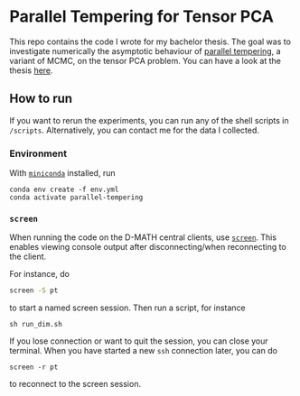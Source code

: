 # Parallel Tempering for Tensor PCA
This repo contains the code I wrote for my bachelor thesis. The goal was to investigate numerically the asymptotic behaviour of [parallel tempering](https://www.wikiwand.com/en/Parallel_tempering), a variant of MCMC, on the tensor PCA problem. You can have a look at the thesis [here](https://drive.google.com/file/d/1t4w060kvyQq8v48RNOUN5ScK0dxDJrQ_/view?usp=sharing).


## How to run
If you want to rerun the experiments, you can run any of the shell scripts in `/scripts`. Alternatively, you can contact me for the data I collected.

### Environment
With [`miniconda`](https://docs.conda.io/projects/conda/en/latest/user-guide/install/index.html#installing-conda-on-a-system-that-has-other-python-installations-or-packages) installed, run
```
conda env create -f env.yml
conda activate parallel-tempering
```

### `screen`
When running the code on the D-MATH central clients, use [`screen`](https://blogs.ethz.ch/isgdmath/screen/). This enables viewing console output after disconnecting/when reconnecting to the client. 

For instance, do
```sh
screen -S pt
```
to start a named screen session. Then run a script, for instance
```
sh run_dim.sh
```
If you lose connection or want to quit the session, you can close your terminal. When you have started a new `ssh` connection later, you can do 
```
screen -r pt
```
to reconnect to the screen session.
